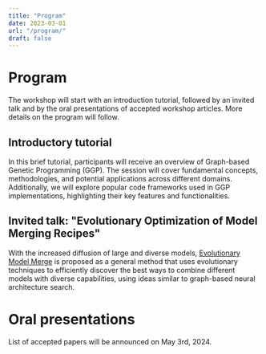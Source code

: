 ```yaml
---
title: "Program"
date: 2023-03-01
url: "/program/"
draft: false
---
```


# Program
The workshop will start with an introduction tutorial, followed by an invited talk and by the oral presentations of accepted workshop articles.
More details on the program will follow.

## Introductory tutorial
In this brief tutorial, participants will receive an overview of Graph-based Genetic Programming (GGP). 
The session will cover fundamental concepts, methodologies, and potential applications across different domains. 
Additionally, we will explore popular code frameworks used in GGP implementations, highlighting their key features and functionalities.

## Invited talk: "Evolutionary Optimization of Model Merging Recipes"
With the increased diffusion of large and diverse models, [Evolutionary Model Merge](https://sakana.ai/evolutionary-model-merge/) is proposed as a general method that uses evolutionary techniques to efficiently discover the best ways to combine different models with diverse capabilities, using ideas similar to graph-based neural architecture search.

# Oral presentations
List of accepted papers will be announced on May 3rd, 2024.
